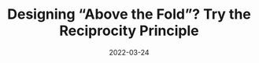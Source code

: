 ---
date: 2022-03-24
publisher: uxdesigncc
tags:
  - design
  - principles
target_url: https://uxdesign.cc/how-the-reciprocity-principle-changed-how-i-design-things-above-the-fold-3f5e13d9e31
title: Designing “Above the Fold”? Try the Reciprocity Principle
---